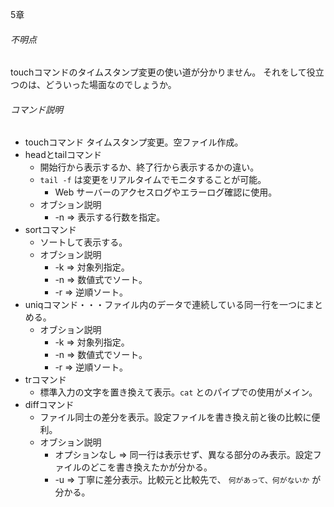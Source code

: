 5章
###### 不明点
touchコマンドのタイムスタンプ変更の使い道が分かりません。
それをして役立つのは、どういった場面なのでしょうか。

###### コマンド説明
  - touchコマンド
    タイムスタンプ変更。空ファイル作成。
  - headとtailコマンド
    - 開始行から表示するか、終了行から表示するかの違い。
    - `tail -f` は変更をリアルタイムでモニタすることが可能。
      - Web サーバーのアクセスログやエラーログ確認に使用。
    - オブション説明
      - -n => 表示する行数を指定。
  - sortコマンド
    - ソートして表示する。
    - オブション説明
      - -k => 対象列指定。
      - -n => 数値式でソート。
      - -r => 逆順ソート。
  - uniqコマンド・・・ファイル内のデータで連続している同一行を一つにまとめる。
    - オブション説明
      - -k => 対象列指定。
      - -n => 数値式でソート。
      - -r => 逆順ソート。
  - trコマンド
    - 標準入力の文字を置き換えて表示。`cat` とのパイプでの使用がメイン。
  - diffコマンド
    - ファイル同士の差分を表示。設定ファイルを書き換え前と後の比較に便利。
    - オブション説明
      - オプションなし => 同一行は表示せず、異なる部分のみ表示。設定ファイルのどこを書き換えたかが分かる。
      - -u => 丁寧に差分表示。比較元と比較先で、 `何があって、何がないか` が分かる。
